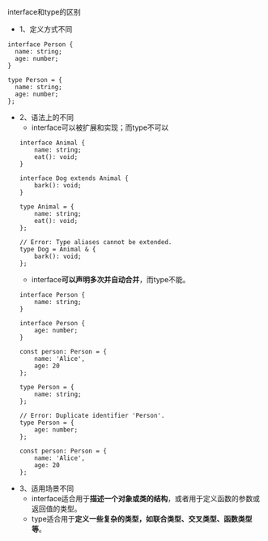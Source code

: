 interface和type的区别
- 1、定义方式不同
```
interface Person {
  name: string;
  age: number;
}

type Person = {
  name: string;
  age: number;
};
```
- 2、语法上的不同
    - interface可以被扩展和实现；而type不可以
    ```
    interface Animal {
        name: string;
        eat(): void;
    }

    interface Dog extends Animal {
        bark(): void;
    }

    type Animal = {
        name: string;
        eat(): void;
    };

    // Error: Type aliases cannot be extended.
    type Dog = Animal & {
        bark(): void;
    };
    ```
    - interface**可以声明多次并自动合并**，而type不能。
    ```
    interface Person {
        name: string;
    }

    interface Person {
        age: number;
    }

    const person: Person = {
        name: 'Alice',
        age: 20
    };

    type Person = {
        name: string;
    };

    // Error: Duplicate identifier 'Person'.
    type Person = {
        age: number;
    };

    const person: Person = {
        name: 'Alice',
        age: 20
    };
    ```
- 3、适用场景不同
    - interface适合用于**描述一个对象或类的结构**，或者用于定义函数的参数或返回值的类型。
    - type适合用于**定义一些复杂的类型，如联合类型、交叉类型、函数类型等**。



